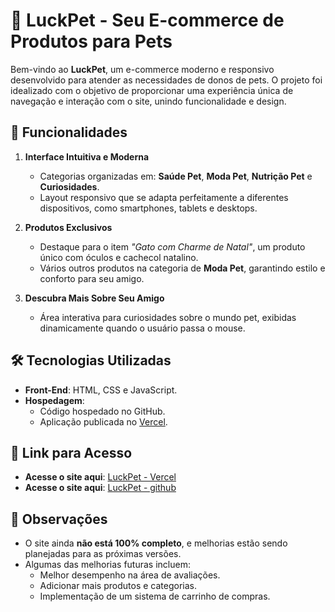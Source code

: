 # 🐾 LuckPet - Seu E-commerce de Produtos para Pets

Bem-vindo ao **LuckPet**, um e-commerce moderno e responsivo desenvolvido para atender as necessidades de donos de pets. O projeto foi idealizado com o objetivo de proporcionar uma experiência única de navegação e interação com o site, unindo funcionalidade e design.

## 🌟 Funcionalidades

1. **Interface Intuitiva e Moderna**  
   - Categorias organizadas em: **Saúde Pet**, **Moda Pet**, **Nutrição Pet** e **Curiosidades**.
   - Layout responsivo que se adapta perfeitamente a diferentes dispositivos, como smartphones, tablets e desktops.

2. **Produtos Exclusivos**  
   - Destaque para o item *"Gato com Charme de Natal"*, um produto único com óculos e cachecol natalino. 
   - Vários outros produtos na categoria de **Moda Pet**, garantindo estilo e conforto para seu amigo.

3. **Descubra Mais Sobre Seu Amigo**  
   - Área interativa para curiosidades sobre o mundo pet, exibidas dinamicamente quando o usuário passa o mouse.

## 🛠️ Tecnologias Utilizadas

- **Front-End**: HTML, CSS e JavaScript.   
- **Hospedagem**:  
  - Código hospedado no GitHub.  
  - Aplicação publicada no [Vercel](https://projeto-luckpet.vercel.app/).

## 🚀 Link para Acesso

- **Acesse o site aqui**: [LuckPet - Vercel](https://projeto-luckpet.vercel.app/)
- **Acesse o site aqui**: [LuckPet - github](https://pablog-7.github.io/ecommerce-luckpet/)

## 📌 Observações

- O site ainda **não está 100% completo**, e melhorias estão sendo planejadas para as próximas versões.  
- Algumas das melhorias futuras incluem:
  - Melhor desempenho na área de avaliações.
  - Adicionar mais produtos e categorias.
  - Implementação de um sistema de carrinho de compras.
